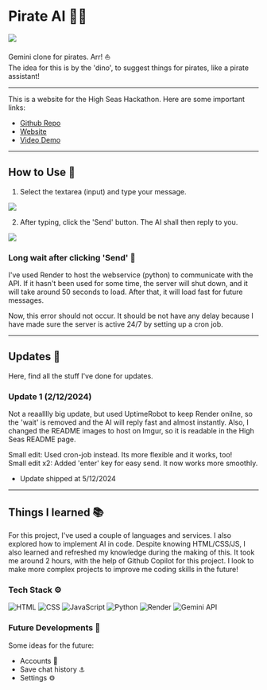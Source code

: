 # Pirate AI 🏴‍☠️

<img src="https://i.imgur.com/ZOldbpH.png">

Gemini clone for pirates. Arr! ⛵<br>
The idea for this is by the 'dino', to suggest things for pirates, like a pirate assistant!

---

This is a website for the High Seas Hackathon. Here are some important links:
  - [Github Repo](https://github.com/codingkatty/pirate-ai)
  - [Website](https://codingkatty.github.io/pirate-ai/)
  - [Video Demo](https://www.youtube.com/watch?v=A6A9IJY-aGU)

---

## How to Use 💖

1. Select the textarea (input) and type your message.
<img src="https://i.imgur.com/XT1rxVo.png">

2. After typing, click the 'Send' button. The AI shall then reply to you.
<img src="https://i.imgur.com/MSqVb03.png">

### Long wait after clicking 'Send' 🤔

I've used Render to host the webservice (python) to communicate with the API. If it hasn't been used for some time, the server will shut down, and it will take around 50 seconds to load. After that, it will load fast for future messages.

Now, this error should not occur. It should be not have any delay because I have made sure the server is active 24/7 by setting up a cron job.

---

## Updates 🌊

Here, find all the stuff I've done for updates.

### Update 1 (2/12/2024)

Not a reaalllly big update, but used UptimeRobot to keep Render onilne, so the 'wait' is removed and the AI will reply fast and almost instantly. Also, I changed the README images to host on Imgur, so it is readable in the High Seas README page.

Small edit: Used cron-job instead. Its more flexible and it works, too! <br>
Small edit x2: Added 'enter' key for easy send. It now works more smoothly.
 - Update shipped at 5/12/2024

---

## Things I learned 📚

For this project, I've used a couple of languages and services. I also explored how to implement AI in code. Despite knowing HTML/CSS/JS, I also learned and refreshed my knowledge during the making of this. It took me around 2 hours, with the help of Github Copilot for this project. I look to make more complex projects to improve me coding skills in the future!

### Tech Stack ⚙️

![HTML](https://img.shields.io/badge/HTML-E34F26?style=for-the-badge&logo=html5&logoColor=white)
![CSS](https://img.shields.io/badge/CSS-1572B6?style=for-the-badge&logo=css3&logoColor=white)
![JavaScript](https://img.shields.io/badge/JavaScript-F7DF1E?style=for-the-badge&logo=javascript&logoColor=black)
![Python](https://img.shields.io/badge/Python-3776AB?style=for-the-badge&logo=python&logoColor=white)
![Render](https://img.shields.io/badge/Render-46E3B7?style=for-the-badge&logo=render&logoColor=black)
![Gemini API](https://img.shields.io/badge/Gemini%20API-00A3E0?style=for-the-badge&logo=api&logoColor=white)

### Future Developments 🤖

Some ideas for the future:

- Accounts 🦜
- Save chat history ⚓
- Settings ⚙️
